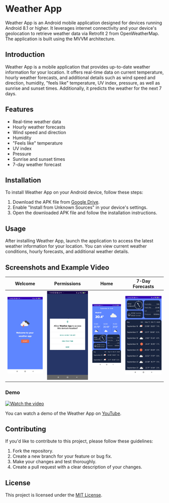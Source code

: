 # Weather App

Weather App is an Android mobile application designed for devices running Android 8.1 or higher. It leverages internet connectivity and your device's geolocation to retrieve weather data via Retrofit 2 from OpenWeatherMap. The application is built using the MVVM architecture.

## Introduction

Weather App is a mobile application that provides up-to-date weather information for your location. It offers real-time data on current temperature, hourly weather forecasts, and additional details such as wind speed and direction, humidity, "feels like" temperature, UV index, pressure, as well as sunrise and sunset times. Additionally, it predicts the weather for the next 7 days.

## Features

- Real-time weather data
- Hourly weather forecasts
- Wind speed and direction
- Humidity
- "Feels like" temperature
- UV index
- Pressure
- Sunrise and sunset times
- 7-day weather forecast

## Installation

To install Weather App on your Android device, follow these steps:

1. Download the APK file from [Google Drive](https://drive.google.com/drive/folders/1Ql6XAELBbTc52ql6WsbVuMFMKxrKYA5q?usp=sharing).
2. Enable "Install from Unknown Sources" in your device's settings.
3. Open the downloaded APK file and follow the installation instructions.

## Usage

After installing Weather App, launch the application to access the latest weather information for your location. You can view current weather conditions, hourly forecasts, and additional weather details.

## Screenshots and Example Video

| Welcome | Permissions | Home | 7-Day Forecasts |
|---------|-------------|------|-----------------|
| ![Welcome](https://github.com/miguelrodriguez19/android_weather_app/blob/master/Weather%20Screenshots/Start.jpg) | ![Permissions](https://github.com/miguelrodriguez19/android_weather_app/blob/master/Weather%20Screenshots/Permissions.jpg) | ![Home](https://github.com/miguelrodriguez19/android_weather_app/blob/master/Weather%20Screenshots/Home.jpg) | ![7-Day Forecasts](https://github.com/miguelrodriguez19/android_weather_app/blob/master/Weather%20Screenshots/7_Day_Forecast.jpg) |

### Demo
[![Watch the video](https://i9.ytimg.com/vi/f1byxsJDItc/mqdefault.jpg?sqp=COSllqgG-oaymwEoCMACELQB8quKqQMcGADwAQH4AfYGgAKAD4oCDAgAEAEYLyBDKH8wDw==&rs=AOn4CLD5Ef4IFno9fqYsDzcqKjFgokj14g)](https://youtube.com/shorts/f1byxsJDItc?feature=share)

You can watch a demo of the Weather App on [YouTube](https://youtube.com/shorts/f1byxsJDItc?feature=share).

## Contributing

If you'd like to contribute to this project, please follow these guidelines:

1. Fork the repository.
2. Create a new branch for your feature or bug fix.
3. Make your changes and test thoroughly.
4. Create a pull request with a clear description of your changes.

## License

This project is licensed under the [MIT License]([insert-license-link-here](https://github.com/miguelrodriguez19/android_weather_app/blob/master/LICENSE)).
